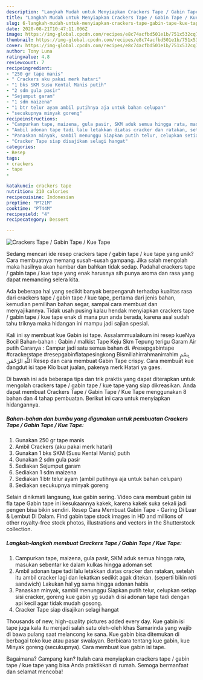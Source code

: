 ```yaml
---
description: "Langkah Mudah untuk Menyiapkan Crackers Tape / Gabin Tape / Kue Tape Anti Gagal"
title: "Langkah Mudah untuk Menyiapkan Crackers Tape / Gabin Tape / Kue Tape Anti Gagal"
slug: 6-langkah-mudah-untuk-menyiapkan-crackers-tape-gabin-tape-kue-tape-anti-gagal
date: 2020-08-21T10:47:11.006Z
image: https://img-global.cpcdn.com/recipes/e8c74acfbd501e1b/751x532cq70/crackers-tape-gabin-tape-kue-tape-foto-resep-utama.jpg
thumbnail: https://img-global.cpcdn.com/recipes/e8c74acfbd501e1b/751x532cq70/crackers-tape-gabin-tape-kue-tape-foto-resep-utama.jpg
cover: https://img-global.cpcdn.com/recipes/e8c74acfbd501e1b/751x532cq70/crackers-tape-gabin-tape-kue-tape-foto-resep-utama.jpg
author: Tony Luna
ratingvalue: 4.8
reviewcount: 7
recipeingredient:
- "250 gr tape manis"
- " Crackers aku pakai merk hatari"
- "1 bks SKM Susu Kental Manis putih"
- "2 sdm gula pasir"
- "Sejumput garam"
- "1 sdm maizena"
- "1 btr telur ayam ambil putihnya aja untuk bahan celupan"
- "secukupnya minyak goreng"
recipeinstructions:
- "Campurkan tape, maizena, gula pasir, SKM aduk semua hingga rata, masukan sebentar ke dalam kulkas hingga adoman set"
- "Ambil adonan tape tadi lalu letakkan diatas cracker dan ratakan, setelah itu ambil cracker lagi dan lekatkan sedikit agak ditekan. (seperti bikin roti sandwich) Lakukan hal yg sama hingga adonan habis"
- "Panaskan minyak, sambil menunggu Siapkan putih telur, celupkan setiap sisi cracker, goreng kue gabin yg sudah diisi adonan tape tadi dengan api kecil agar tidak mudah gosong."
- "Cracker Tape siap disajikan selagi hangat"
categories:
- Resep
tags:
- crackers
- tape
- 

katakunci: crackers tape  
nutrition: 210 calories
recipecuisine: Indonesian
preptime: "PT21M"
cooktime: "PT44M"
recipeyield: "4"
recipecategory: Dessert

---
```



![Crackers Tape / Gabin Tape / Kue Tape](https://img-global.cpcdn.com/recipes/e8c74acfbd501e1b/751x532cq70/crackers-tape-gabin-tape-kue-tape-foto-resep-utama.jpg)

Sedang mencari ide resep crackers tape / gabin tape / kue tape yang unik? Cara membuatnya memang susah-susah gampang. Jika salah mengolah maka hasilnya akan hambar dan bahkan tidak sedap. Padahal crackers tape / gabin tape / kue tape yang enak harusnya sih punya aroma dan rasa yang dapat memancing selera kita.

Ada beberapa hal yang sedikit banyak berpengaruh terhadap kualitas rasa dari crackers tape / gabin tape / kue tape, pertama dari jenis bahan, kemudian pemilihan bahan segar, sampai cara membuat dan menyajikannya. Tidak usah pusing kalau hendak menyiapkan crackers tape / gabin tape / kue tape enak di mana pun anda berada, karena asal sudah tahu triknya maka hidangan ini mampu jadi sajian spesial.

Kali ini sy membuat kue Gabin isi tape. Assalammualaikum ini resep kueNya Bocil Bahan-bahan : Gabin / malkist Tape Keju Skm Tepung terigu Garam Air putih Caranya : Campur jadi satu semua bahan di. #resepgabintape #crackerstape #resepgabinflatapesingkong Bismillahirrahmanirrahim بِسْمِ اللَّهِ الرَّحْمَنِ Resep dan cara membuat Gabin Tape crispy. Cara membuat kue dangdut isi tape Klo buat jualan, pakenya merk Hatari ya gaes.


Di bawah ini ada beberapa tips dan trik praktis yang dapat diterapkan untuk mengolah crackers tape / gabin tape / kue tape yang siap dikreasikan. Anda dapat membuat Crackers Tape / Gabin Tape / Kue Tape menggunakan 8 bahan dan 4 tahap pembuatan. Berikut ini cara untuk menyiapkan hidangannya.

<!--inarticleads1-->

##### Bahan-bahan dan bumbu yang digunakan untuk pembuatan Crackers Tape / Gabin Tape / Kue Tape:

1. Gunakan 250 gr tape manis
1. Ambil  Crackers (aku pakai merk hatari)
1. Gunakan 1 bks SKM (Susu Kental Manis) putih
1. Gunakan 2 sdm gula pasir
1. Sediakan Sejumput garam
1. Sediakan 1 sdm maizena
1. Sediakan 1 btr telur ayam (ambil putihnya aja untuk bahan celupan)
1. Sediakan secukupnya minyak goreng


Selain dinikmati langsung, kue gabin sering. Video cara membuat gabin isi fla tape Gabin tape ini kesukaannya kakek, karena kakek suka sekali jadi pengen bisa bikin sendiri. Resep Cara Membuat Gabin Tape - Garing Di Luar &amp; Lembut Di Dalam. Find gabin tape stock images in HD and millions of other royalty-free stock photos, illustrations and vectors in the Shutterstock collection. 

<!--inarticleads2-->

##### Langkah-langkah membuat Crackers Tape / Gabin Tape / Kue Tape:

1. Campurkan tape, maizena, gula pasir, SKM aduk semua hingga rata, masukan sebentar ke dalam kulkas hingga adoman set
1. Ambil adonan tape tadi lalu letakkan diatas cracker dan ratakan, setelah itu ambil cracker lagi dan lekatkan sedikit agak ditekan. (seperti bikin roti sandwich) Lakukan hal yg sama hingga adonan habis
1. Panaskan minyak, sambil menunggu Siapkan putih telur, celupkan setiap sisi cracker, goreng kue gabin yg sudah diisi adonan tape tadi dengan api kecil agar tidak mudah gosong.
1. Cracker Tape siap disajikan selagi hangat


Thousands of new, high-quality pictures added every day. Kue gabin isi tape juga kala itu menjadi salah satu oleh-oleh khas Samarinda yang wajib di bawa pulang saat melancong ke sana. Kue gabin bisa ditemukan di berbagai toko kue atau pasar swalayan. Berbicara tentang kue gabin, kue Minyak goreng (secukupnya). Cara membuat kue gabin isi tape. 

Bagaimana? Gampang kan? Itulah cara menyiapkan crackers tape / gabin tape / kue tape yang bisa Anda praktikkan di rumah. Semoga bermanfaat dan selamat mencoba!
